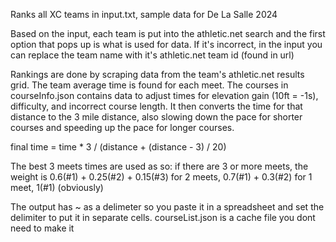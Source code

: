 Ranks all XC teams in input.txt, sample data for De La Salle 2024

Based on the input, each team is put into the athletic.net search and the first option that pops up is what is used for data. If it's incorrect, in the input you can replace the team name with it's athletic.net team id (found in url)

Rankings are done by scraping data from the team's athletic.net results grid. The team average time is found for each meet. The courses in courseInfo.json contains data to adjust times for elevation gain (10ft = -1s), difficulty, and incorrect course length. It then converts the time for that distance to the 3 mile distance, also slowing down the pace for shorter courses and speeding up the pace for longer courses. 

final time = time * 3 / (distance + (distance - 3) / 20)

The best 3 meets times are used as so:
if there are 3 or more meets, the weight is 0.6(#1) + 0.25(#2) + 0.15(#3)
for 2 meets, 0.7(#1) + 0.3(#2)
for 1 meet, 1(#1) (obviously)

The output has ~ as a delimeter so you paste it in a spreadsheet and set the delimiter to put it in separate cells. courseList.json is a cache file you dont need to make it